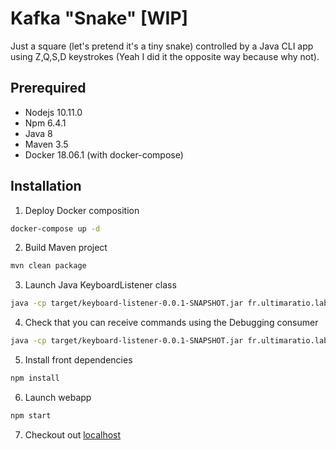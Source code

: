 # Kafka "Snake" [WIP]

Just a square (let's pretend it's a tiny snake) controlled by a Java CLI app using Z,Q,S,D keystrokes (Yeah I did it the opposite way because why not).

## Prerequired

- Nodejs 10.11.0
- Npm 6.4.1
- Java 8
- Maven 3.5
- Docker 18.06.1 (with docker-compose)

## Installation

1. Deploy Docker composition

```sh
docker-compose up -d
```

2. Build Maven project

```sh
mvn clean package
```

3. Launch Java KeyboardListener class

```sh
java -cp target/keyboard-listener-0.0.1-SNAPSHOT.jar fr.ultimaratio.lab.keyboard.listener.KeyboardListener
```

4. Check that you can receive commands using the Debugging consumer

```sh
java -cp target/keyboard-listener-0.0.1-SNAPSHOT.jar fr.ultimaratio.lab.keyboard.listener.KeyboardInputConsumer
```

5. Install front dependencies

```sh
npm install
```

6. Launch webapp

```sh
npm start
```

7. Checkout out [localhost](http://localhost:8888)